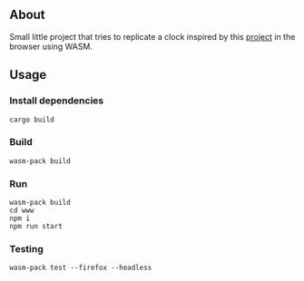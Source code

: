 ## About

Small little project that tries to replicate a clock inspired by this [project](https://github.com/simple-rust-projects/simple-rust-clock) in the browser using WASM.

## Usage

### Install dependencies

```
cargo build
```

### Build

```
wasm-pack build
```

### Run

```
wasm-pack build
cd www
npm i
npm run start
```

### Testing

```
wasm-pack test --firefox --headless
```
